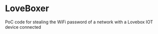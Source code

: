 # LoveBoxer
PoC code for stealing the WiFi password of a network with a Lovebox IOT device connected

